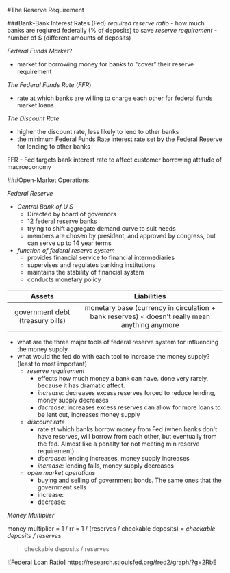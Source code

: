 #The Reserve Requirement

###Bank-Bank Interest Rates (Fed)
*required reserve ratio* - how much banks are reqiured federally (% of deposits) to save
*reserve requirement* - number of $ (different amounts of deposits)

*Federal Funds Market*?
- market for borrowing money for banks to "cover" their reserve requirement

*The Federal Funds Rate* (_FFR_)
- rate at which banks are willing to charge each other for federal funds market loans

*The Discount Rate*
- higher the discount rate, less likely to lend to other banks
- the minimum Federal Funds Rate interest rate set by the Federal Reserve for lending to other banks

FFR - Fed targets bank interest rate to affect customer borrowing attitude of macroeconomy

###Open-Market Operations

*Federal Reserve*

- *Central Bank of U.S*
  - Directed by board of governors
  - 12 federal reserve banks
  - trying to shift aggregate demand curve to suit needs
  - members are chosen by president, and approved by congress, but can serve up to 14 year terms
- *function of federal reserve system*
  - provides financial service to financial intermediaries
  - supervises and regulates banking institutions
  - maintains the stability of financial system
  - conducts monetary policy

|Assets | Liabilities |
|:-----:|:-----------:|
|government debt (treasury bills) | monetary base (currency in circulation + bank reserves) < doesn't really mean anything anymore |

- what are the three major tools of federal reserve system for influencing the money supply
- what would the fed do with each tool to increase the money supply? (least to most important)
  - *reserve requirement*
	- effects how much money a bank can have. done very rarely, because it has  dramatic affect.
	- *increase*: decreases excess reserves forced to reduce lending, money supply decreases
	- *decrease*: increases excess reserves can allow for more loans to be lent out, increases money supply
  - *discount rate*
	- rate at which banks borrow money from Fed (when banks don't have reserves, will borrow from each other, but eventually from the fed. Almost like a penalty for not meeting min reserve requirement)
	- *decrease*: lending increases, money supply increases
	- *increase*: lending falls, money supply decreases
  - *open market operations*
	  - buying and selling of government bonds. The same ones that the government sells
	  - increase:
	  - decrease:

*Money Multiplier*

money multiplier = 1 / rr = 1 / (reserves / checkable deposits) = _checkable deposits / reserves_

> checkable deposits / reserves

![Federal Loan Ratio] https://research.stlouisfed.org/fred2/graph/?g=2RbE
